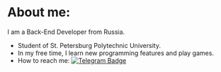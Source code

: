 # About me:
I am a Back-End Developer from Russia.

- Student of St. Petersburg Polytechnic University.
- In my free time, I learn new programming features and play games.
- How to reach me: <a href="https://t.me/Dmitriy_NkV">
    <img src="https://img.shields.io/badge/Telegram-blue?style=for-the-badge&logo=telegram&logoColor=white" alt="Telegram Badge"/>
  </a>
